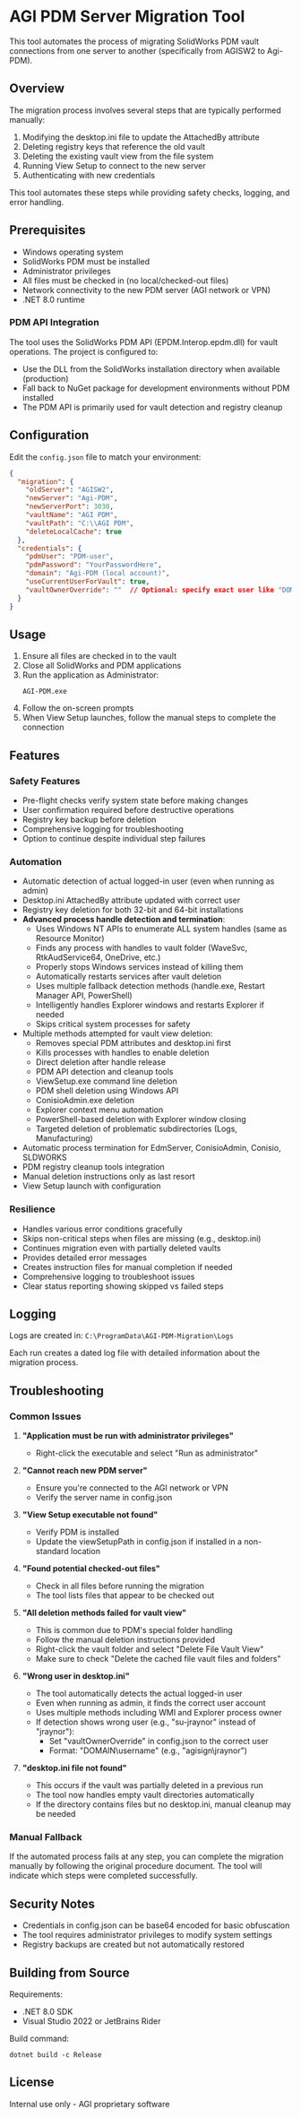 # AGI PDM Server Migration Tool

This tool automates the process of migrating SolidWorks PDM vault connections from one server to another (specifically from AGISW2 to Agi-PDM).

## Overview

The migration process involves several steps that are typically performed manually:
1. Modifying the desktop.ini file to update the AttachedBy attribute
2. Deleting registry keys that reference the old vault
3. Deleting the existing vault view from the file system
4. Running View Setup to connect to the new server
5. Authenticating with new credentials

This tool automates these steps while providing safety checks, logging, and error handling.

## Prerequisites

- Windows operating system
- SolidWorks PDM must be installed
- Administrator privileges
- All files must be checked in (no local/checked-out files)
- Network connectivity to the new PDM server (AGI network or VPN)
- .NET 8.0 runtime

### PDM API Integration

The tool uses the SolidWorks PDM API (EPDM.Interop.epdm.dll) for vault operations. The project is configured to:
- Use the DLL from the SolidWorks installation directory when available (production)
- Fall back to NuGet package for development environments without PDM installed
- The PDM API is primarily used for vault detection and registry cleanup

## Configuration

Edit the `config.json` file to match your environment:

```json
{
  "migration": {
    "oldServer": "AGISW2",
    "newServer": "Agi-PDM",
    "newServerPort": 3030,
    "vaultName": "AGI PDM",
    "vaultPath": "C:\\AGI PDM",
    "deleteLocalCache": true
  },
  "credentials": {
    "pdmUser": "PDM-user",
    "pdmPassword": "YourPasswordHere",
    "domain": "Agi-PDM (local account)",
    "useCurrentUserForVault": true,
    "vaultOwnerOverride": ""  // Optional: specify exact user like "DOMAIN\\username"
  }
}
```

## Usage

1. Ensure all files are checked in to the vault
2. Close all SolidWorks and PDM applications
3. Run the application as Administrator:
   ```
   AGI-PDM.exe
   ```
4. Follow the on-screen prompts
5. When View Setup launches, follow the manual steps to complete the connection

## Features

### Safety Features
- Pre-flight checks verify system state before making changes
- User confirmation required before destructive operations
- Registry key backup before deletion
- Comprehensive logging for troubleshooting
- Option to continue despite individual step failures

### Automation
- Automatic detection of actual logged-in user (even when running as admin)
- Desktop.ini AttachedBy attribute updated with correct user
- Registry key deletion for both 32-bit and 64-bit installations
- **Advanced process handle detection and termination**:
  - Uses Windows NT APIs to enumerate ALL system handles (same as Resource Monitor)
  - Finds any process with handles to vault folder (WaveSvc, RtkAudService64, OneDrive, etc.)
  - Properly stops Windows services instead of killing them
  - Automatically restarts services after vault deletion
  - Uses multiple fallback detection methods (handle.exe, Restart Manager API, PowerShell)
  - Intelligently handles Explorer windows and restarts Explorer if needed
  - Skips critical system processes for safety
- Multiple methods attempted for vault view deletion:
  - Removes special PDM attributes and desktop.ini first
  - Kills processes with handles to enable deletion
  - Direct deletion after handle release
  - PDM API detection and cleanup tools
  - ViewSetup.exe command line deletion
  - PDM shell deletion using Windows API
  - ConisioAdmin.exe deletion
  - Explorer context menu automation
  - PowerShell-based deletion with Explorer window closing
  - Targeted deletion of problematic subdirectories (Logs, Manufacturing)
- Automatic process termination for EdmServer, ConisioAdmin, Conisio, SLDWORKS
- PDM registry cleanup tools integration
- Manual deletion instructions only as last resort
- View Setup launch with configuration

### Resilience
- Handles various error conditions gracefully
- Skips non-critical steps when files are missing (e.g., desktop.ini)
- Continues migration even with partially deleted vaults
- Provides detailed error messages
- Creates instruction files for manual completion if needed
- Comprehensive logging to troubleshoot issues
- Clear status reporting showing skipped vs failed steps

## Logging

Logs are created in: `C:\ProgramData\AGI-PDM-Migration\Logs`

Each run creates a dated log file with detailed information about the migration process.

## Troubleshooting

### Common Issues

1. **"Application must be run with administrator privileges"**
   - Right-click the executable and select "Run as administrator"

2. **"Cannot reach new PDM server"**
   - Ensure you're connected to the AGI network or VPN
   - Verify the server name in config.json

3. **"View Setup executable not found"**
   - Verify PDM is installed
   - Update the viewSetupPath in config.json if installed in a non-standard location

4. **"Found potential checked-out files"**
   - Check in all files before running the migration
   - The tool lists files that appear to be checked out

5. **"All deletion methods failed for vault view"**
   - This is common due to PDM's special folder handling
   - Follow the manual deletion instructions provided
   - Right-click the vault folder and select "Delete File Vault View"
   - Make sure to check "Delete the cached file vault files and folders"

6. **"Wrong user in desktop.ini"**
   - The tool automatically detects the actual logged-in user
   - Even when running as admin, it finds the correct user account
   - Uses multiple methods including WMI and Explorer process owner
   - If detection shows wrong user (e.g., "su-jraynor" instead of "jraynor"):
     - Set "vaultOwnerOverride" in config.json to the correct user
     - Format: "DOMAIN\\username" (e.g., "agisign\\jraynor")

7. **"desktop.ini file not found"**
   - This occurs if the vault was partially deleted in a previous run
   - The tool now handles empty vault directories automatically
   - If the directory contains files but no desktop.ini, manual cleanup may be needed

### Manual Fallback

If the automated process fails at any step, you can complete the migration manually by following the original procedure document. The tool will indicate which steps were completed successfully.

## Security Notes

- Credentials in config.json can be base64 encoded for basic obfuscation
- The tool requires administrator privileges to modify system settings
- Registry backups are created but not automatically restored

## Building from Source

Requirements:
- .NET 8.0 SDK
- Visual Studio 2022 or JetBrains Rider

Build command:
```
dotnet build -c Release
```

## License

Internal use only - AGI proprietary software
